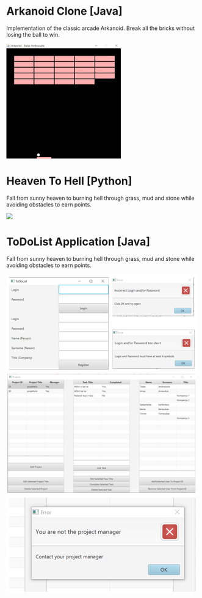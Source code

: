 # Arkanoid Clone [Java]
Implementation of the classic arcade Arkanoid. Break all the bricks without losing the ball to win.

<img src="Java/Arkanoid/Arkanoid.gif" width="300"/>

# Heaven To Hell [Python]
Fall from sunny heaven to burning hell through grass, mud and stone while avoiding obstacles to earn points.

<img src="Python/HeavenToHell.gif" width="300"/>

# ToDoList Application [Java]
Fall from sunny heaven to burning hell through grass, mud and stone while avoiding obstacles to earn points.

<img src="Java/ToDoList/ToDoList1.png" width="500"/>
<img src="Java/ToDoList/ToDoList2.png" width="500"/>
<img src="Java/ToDoList/ToDoList3.png" width="500"/>
